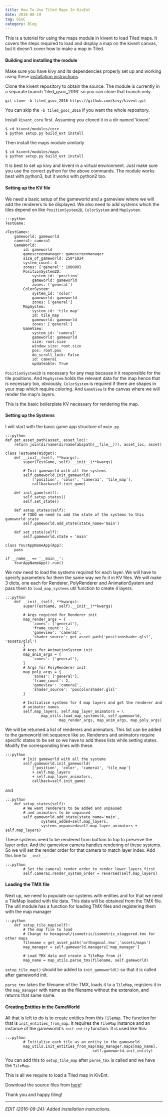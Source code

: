 ```yaml
---
title: How To Use Tiled Maps In KivEnt
date: 2016-08-19
tag: GSoC
category: Blog
---
```


This is a tutorial for using the maps module in kivent to load Tiled maps. It
covers the steps required to load and display a map on the kivent canvas, but
it doesn't cover how to make a map in Tiled.

#### Building and installing the module

Make sure you have kivy and its dependencies properly set up and working using
these [installation instructions](https://kivy.org/docs/gettingstarted/installation.html).

Clone the kivent repository to obtain the source. The module is currently in a
separate branch 'tiled\_gsoc\_2016' so you can clone that branch only.

```
git clone -b tiled_gsoc_2016 https://github.com/kivy/kivent.git
```

You can skip the `-b tiled_gsoc_2016` if you want the whole repository.

Install `kivent_core` first. Assuming you cloned it in a dir named 'kivent'

```
$ cd kivent/modules/core
$ python setup.py build_ext install
```

Then install the maps module similarly

```
$ cd kivent/modules/maps
$ python setup.py build_ext install
```

It is best to set up kivy and kivent in a virtual environment. Just make sure
you use the correct python for the above commands. The module works
best with python3, but it works with python2 too.

#### Setting up the KV file

We need a basic setup of the gameworld and a gameview where we will add the
renderers to be displayed. We also need to add systems which the tiles depend
on like `PositionSystem2D`, `ColorSystem` and `MapSystem`.

    :::python
    TestGame:
    
    <TestGame>:
        gameworld: gameworld
        camera1: camera1
        GameWorld:
            id: gameworld
            gamescreenmanager: gamescreenmanager
            size_of_gameworld: 250*1024
            system_count: 4
            zones: {'general': 100000}
            PositionSystem2D:
                system_id: 'position'
                gameworld: gameworld
                zones: ['general']
            ColorSystem:
                system_id: 'color'
                gameworld: gameworld
                zones: ['general']
            MapSystem:
                system_id: 'tile_map'
                id: tile_map
                gameworld: gameworld
                zones: ['general']
            GameView:
                system_id: 'camera1'
                gameworld: gameworld
                size: root.size
                window_size: root.size
                pos: root.pos
                do_scroll_lock: False
                id: camera1
                updateable: True

`PositionSystem2D` is necessary for any map because it it responsible for the
tile positions. And `MapSystem` holds the relevant data for the map hence that
is necessary too, obviously. `ColorSystem` is required if there are shapes in
your map which require coloring. And `GameView` is the canvas where we will
render the map's layers.

This is the basic boilerplate KV necessary for rendering the map.

#### Setting up the Systems

I will start with the basic game app structure of `main.py`.

    :::python
    def get_asset_path(asset, asset_loc):
        return join(dirname(dirname(abspath(__file__))), asset_loc, asset)
    
    class TestGame(Widget):
        def __init__(self, **kwargs):
            super(TestGame, self).__init__(**kwargs)
    
            # Init gameworld with all the systems
            self.gameworld.init_gameworld(
                ['position', 'color', 'camera1', 'tile_map'],
                callback=self.init_game)
    
        def init_game(self):
            self.setup_states()
            self.set_state()
    
        def setup_states(self):
            # TODO we need to add the state of the systems to this gameworld state
            self.gameworld.add_state(state_name='main')
    
        def set_state(self):
            self.gameworld.state = 'main'
    
    class YourAppNameApp(App):
        pass
    
    if __name__ == '__main__':
        YourAppNameApp().run()

We now need to load the systems required for each layer. We will have to
specify parameters for them the same way we fo it in KV files. We will make 3
dicts, one each for Renderer, PolyRenderer and AnimationSystem and pass them
to `load_map_systems` util function to create 4 layers.

    :::python
        def __init__(self, **kwargs):
            super(TestGame, self).__init__(**kwargs)
    
            # Args required for Renderer init
            map_render_args = {
                'zones': ['general'],
                'frame_count': 2,
                'gameview': 'camera1',
                'shader_source': get_asset_path('positionshader.glsl', 'assets/glsl')
            }
            # Args for AnimationSystem init
            map_anim_args = {
                'zones': ['general'],
            }
            # Args for PolyRenderer init
            map_poly_args = {
                'zones': ['general'],
                'frame_count': 2,
                'gameview': 'camera1',
                'shader_source': 'poscolorshader.glsl'
            }
    
            # Initialise systems for 4 map layers and get the renderer and
            # animator names
            self.map_layers, self.map_layer_animators = \
                    map_utils.load_map_systems(4, self.gameworld,
                            map_render_args, map_anim_args, map_poly_args)

We will be returned a list of renderers and animators. This list can be added
to the gameworld init sequence like so. Renderers and animators require
specific states to be set so we have to add these lists while setting states.
Modify the corresponding lines with these.

    :::python
            # Init gameworld with all the systems
            self.gameworld.init_gameworld(
                ['position', 'color', 'camera1', 'tile_map']
                + self.map_layers
                + self.map_layer_animators,
                callback=self.init_game)

and

    :::python
        def setup_states(self):
            # We want renderers to be added and unpaused
            # and animators to be unpaused
            self.gameworld.add_state(state_name='main',
                    systems_added=self.map_layers,
                    systems_unpaused=self.map_layer_animators + self.map_layers)

These systems need to be rendered from bottom to top to preserve the
layer order. And the gameview camera handles rendering of these systems. So we
will set the render order for that camera to match layer index. Add this line
to `__init__`.

    :::python
            # Set the camera1 render order to render lower layers first
            self.camera1.render_system_order = reversed(self.map_layers)

#### Loading the TMX file

Next up, we need to populate our systems with entities and for that we need
a TileMap loaded with tile data. This data will be obtained from the TMX file.
The util module has a function for loading TMX files and registering them with
the map manager

    :::python
        def setup_tile_map(self):
            # The map file to load
            # Change to hexagonal/isometric/isometric_staggered.tmx for other maps
            filename = get_asset_path('orthogonal.tmx','assets/maps')
            map_manager = self.gameworld.managers['map_manager']
    
            # Load TMX data and create a TileMap from it
            map_name = map_utils.parse_tmx(filename, self.gameworld)

`setup_tile_map()` should be added to `init_gameworld()` so that it is called
after gameworld init.

`parse_tmx` takes the filename of the TMX, loads it to a `TileMap`, registers it
in the `map_manager` with name as the filename without the extension, and
returns that same name.

#### Creating Entities in the GameWorld

All that is left to do is to create entities from this `TileMap`.
The function for that is `init_entities_from_map`. It requires the `TileMap`
instance and an instance of the gameworld's `init_entity` function. It is used
like this:

    :::python
            # Initialise each tile as an entity in the gameworld
            map_utils.init_entities_from_map(map_manager.maps[map_name],
                                           self.gameworld.init_entity)

You can add this to `setup_tile_map` after `parse_tmx` is called and we have
the `TileMap`.

This is all we require to load a Tiled map in KivEnt.

Download the source files from [here]({static}/images/tile_tutorial.zip)!

Thank you and happy tiling!

<hr>

*EDIT (2016-08-24): Added installation instructions.*
